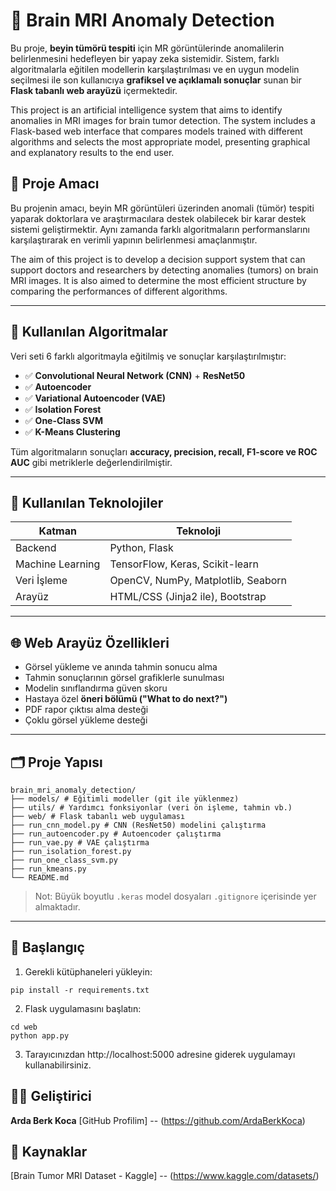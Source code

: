 ﻿# 🧠 Brain MRI Anomaly Detection

Bu proje, **beyin tümörü tespiti** için MR görüntülerinde anomalilerin belirlenmesini hedefleyen bir yapay zeka sistemidir. Sistem, farklı algoritmalarla eğitilen modellerin karşılaştırılması ve en uygun modelin seçilmesi ile son kullanıcıya **grafiksel ve açıklamalı sonuçlar** sunan bir **Flask tabanlı web arayüzü** içermektedir.

This project is an artificial intelligence system that aims to identify anomalies in MRI images for brain tumor detection. The system includes a Flask-based web interface that compares models trained with different algorithms and selects the most appropriate model, presenting graphical and explanatory results to the end user.

## 🎯 Proje Amacı

Bu projenin amacı, beyin MR görüntüleri üzerinden anomali (tümör) tespiti yaparak doktorlara ve araştırmacılara destek olabilecek bir karar destek sistemi geliştirmektir. Aynı zamanda farklı algoritmaların performanslarını karşılaştırarak en verimli yapının belirlenmesi amaçlanmıştır.

The aim of this project is to develop a decision support system that can support doctors and researchers by detecting anomalies (tumors) on brain MRI images. It is also aimed to determine the most efficient structure by comparing the performances of different algorithms.

---

## 🧪 Kullanılan Algoritmalar

Veri seti 6 farklı algoritmayla eğitilmiş ve sonuçlar karşılaştırılmıştır:

- ✅ **Convolutional Neural Network (CNN)** + **ResNet50**
- ✅ **Autoencoder**
- ✅ **Variational Autoencoder (VAE)**
- ✅ **Isolation Forest**
- ✅ **One-Class SVM**
- ✅ **K-Means Clustering**

Tüm algoritmaların sonuçları **accuracy, precision, recall, F1-score ve ROC AUC** gibi metriklerle değerlendirilmiştir.

---

## 🧰 Kullanılan Teknolojiler

| Katman           | Teknoloji                          |
| ---------------- | ---------------------------------- |
| Backend          | Python, Flask                      |
| Machine Learning | TensorFlow, Keras, Scikit-learn    |
| Veri İşleme      | OpenCV, NumPy, Matplotlib, Seaborn |
| Arayüz           | HTML/CSS (Jinja2 ile), Bootstrap   |

---

## 🌐 Web Arayüz Özellikleri

- Görsel yükleme ve anında tahmin sonucu alma
- Tahmin sonuçlarının görsel grafiklerle sunulması
- Modelin sınıflandırma güven skoru
- Hastaya özel **öneri bölümü ("What to do next?")**
- PDF rapor çıktısı alma desteği
- Çoklu görsel yükleme desteği

---

## 🗂️ Proje Yapısı

```
brain_mri_anomaly_detection/
├── models/ # Eğitimli modeller (git ile yüklenmez)
├── utils/ # Yardımcı fonksiyonlar (veri ön işleme, tahmin vb.)
├── web/ # Flask tabanlı web uygulaması
├── run_cnn_model.py # CNN (ResNet50) modelini çalıştırma
├── run_autoencoder.py # Autoencoder çalıştırma
├── run_vae.py # VAE çalıştırma
├── run_isolation_forest.py
├── run_one_class_svm.py
├── run_kmeans.py
└── README.md
```

> Not: Büyük boyutlu `.keras` model dosyaları `.gitignore` içerisinde yer almaktadır.

---

## 🚀 Başlangıç

1. Gerekli kütüphaneleri yükleyin:

```
pip install -r requirements.txt
```

2. Flask uygulamasını başlatın:

```
cd web
python app.py
```

3. Tarayıcınızdan http://localhost:5000 adresine giderek uygulamayı kullanabilirsiniz.

## 👨‍💻 Geliştirici

**Arda Berk Koca**
[GitHub Profilim] -- (https://github.com/ArdaBerkKoca)

## 🧠 Kaynaklar

[Brain Tumor MRI Dataset - Kaggle] -- (https://www.kaggle.com/datasets/)

